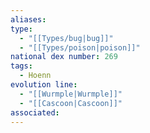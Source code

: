 ```yaml
---
aliases: 
type:
  - "[[Types/bug|bug]]"
  - "[[Types/poison|poison]]"
national dex number: 269
tags:
  - Hoenn
evolution line:
  - "[[Wurmple|Wurmple]]"
  - "[[Cascoon|Cascoon]]"
associated: 
---
```

